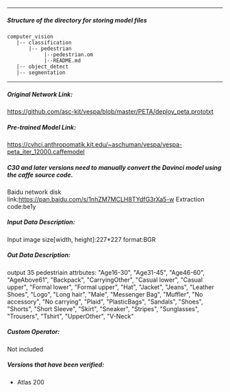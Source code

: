 *******************************************************************************
##### Structure of the directory for storing model files
```
computer_vision
   |-- classification
       |-- pedestrian
            |--pedestrian.om
            |--README.md
   |-- object_detect
   |-- segmentation
```
*******************************************************************************

##### Original Network Link:

https://github.com/asc-kit/vespa/blob/master/PETA/deploy_peta.prototxt

##### Pre-trained Model Link:

https://cvhci.anthropomatik.kit.edu/~aschuman/vespa/vespa-peta_iter_12000.caffemodel

##### C30 and later versions need to manually convert the Davinci model using the caffe source code.

Baidu network disk link:https://pan.baidu.com/s/1nhZM7MCLH8TYdfG3rXa5-w Extraction code:be1y

##### Input Data Description:

Input image size[width, height]:227*227
format:BGR

##### Out Data Description:

output 35 pedestriain attrbutes:
"Age16-30", "Age31-45", "Age46-60", "AgeAbove61", "Backpack", 
"CarryingOther", "Casual lower", "Casual upper", "Formal lower", 
"Formal upper", "Hat", "Jacket", "Jeans", "Leather Shoes", "Logo", 
"Long hair", "Male", "Messenger Bag", "Muffler", "No accessory", 
"No carrying", "Plaid", "PlasticBags", "Sandals", "Shoes", "Shorts", 
"Short Sleeve", "Skirt", "Sneaker", "Stripes", "Sunglasses", 
"Trousers", "Tshirt", "UpperOther", "V-Neck"

##### Custom Operator:

Not included

##### Versions that have been verified: 

- Atlas 200

